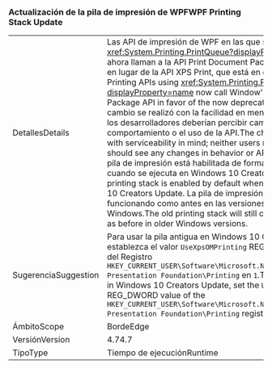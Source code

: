 ### <a name="wpf-printing-stack-update"></a><span data-ttu-id="78fc3-101">Actualización de la pila de impresión de WPF</span><span class="sxs-lookup"><span data-stu-id="78fc3-101">WPF Printing Stack Update</span></span>

|   |   |
|---|---|
|<span data-ttu-id="78fc3-102">Detalles</span><span class="sxs-lookup"><span data-stu-id="78fc3-102">Details</span></span>|<span data-ttu-id="78fc3-103">Las API de impresión de WPF en las que se usa <xref:System.Printing.PrintQueue?displayProperty=name> ahora llaman a la API Print Document Package de Windows en lugar de la API XPS Print, que está en desuso.</span><span class="sxs-lookup"><span data-stu-id="78fc3-103">WPF's Printing APIs using <xref:System.Printing.PrintQueue?displayProperty=name> now call Window's Print Document Package API in favor of the now deprecated XPS Print API.</span></span> <span data-ttu-id="78fc3-104">El cambio se realizó con la facilidad en mente; ni los usuarios ni los desarrolladores deberían percibir cambios en el comportamiento o el uso de la API.</span><span class="sxs-lookup"><span data-stu-id="78fc3-104">The change was made with serviceability in mind; neither users nor developers should see any changes in behavior or API usage.</span></span> <span data-ttu-id="78fc3-105">La nueva pila de impresión está habilitada de forma predeterminada cuando se ejecuta en Windows 10 Creators Update.</span><span class="sxs-lookup"><span data-stu-id="78fc3-105">The new printing stack is enabled by default when running in Windows 10 Creators Update.</span></span> <span data-ttu-id="78fc3-106">La pila de impresión antigua seguirá funcionando como antes en las versiones anteriores de Windows.</span><span class="sxs-lookup"><span data-stu-id="78fc3-106">The old printing stack will still continue to work just as before in older Windows versions.</span></span>|
|<span data-ttu-id="78fc3-107">Sugerencia</span><span class="sxs-lookup"><span data-stu-id="78fc3-107">Suggestion</span></span>|<span data-ttu-id="78fc3-108">Para usar la pila antigua en Windows 10 Creators Update, establezca el valor <code>UseXpsOMPrinting</code> REG_DWORD de la clave del Registro <code>HKEY_CURRENT_USER\Software\Microsoft\.NETFramework\Windows Presentation Foundation\Printing</code> en <code>1</code>.</span><span class="sxs-lookup"><span data-stu-id="78fc3-108">To use the old stack in Windows 10 Creators Update, set the <code>UseXpsOMPrinting</code> REG_DWORD value of the <code>HKEY_CURRENT_USER\Software\Microsoft\.NETFramework\Windows Presentation Foundation\Printing</code> registry key to <code>1</code>.</span></span>|
|<span data-ttu-id="78fc3-109">Ámbito</span><span class="sxs-lookup"><span data-stu-id="78fc3-109">Scope</span></span>|<span data-ttu-id="78fc3-110">Borde</span><span class="sxs-lookup"><span data-stu-id="78fc3-110">Edge</span></span>|
|<span data-ttu-id="78fc3-111">Versión</span><span class="sxs-lookup"><span data-stu-id="78fc3-111">Version</span></span>|<span data-ttu-id="78fc3-112">4.7</span><span class="sxs-lookup"><span data-stu-id="78fc3-112">4.7</span></span>|
|<span data-ttu-id="78fc3-113">Tipo</span><span class="sxs-lookup"><span data-stu-id="78fc3-113">Type</span></span>|<span data-ttu-id="78fc3-114">Tiempo de ejecución</span><span class="sxs-lookup"><span data-stu-id="78fc3-114">Runtime</span></span>|

